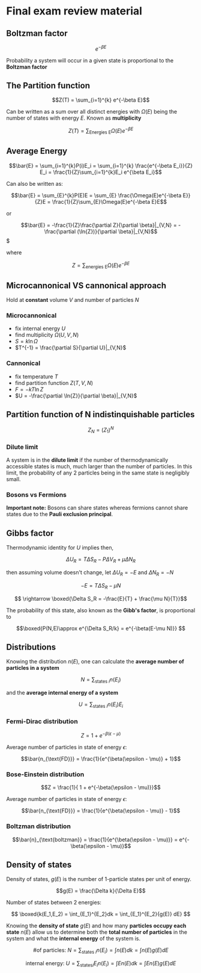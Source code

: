 # Final exam review material

## Boltzman factor

$$e^{-\beta E}$$

Probability a system will occur in a given state is proportional to the **Boltzman factor**

## The Partition function

$$Z(T) = \sum_{i=1}^{k} e^{-\beta E}$$

Can be written as a sum over all distinct energies with $\Omega(E)$ being the number of states with energy $E$. Known as **multiplicity**

$$Z(T) = \sum_{\text{Energies E}} \Omega(E)e^{-\beta E}$$

## Average Energy

$$\bar{E} = \sum_{i=1}^{k}P(i)E_i = \sum_{i=1}^{k} \frac{e^{-\beta E_i}}{Z} E_i = \frac{1}{Z}\sum_{i=1}^{k}E_i e^{\beta E_i}$$

Can also be written as:

$$\bar{E} = \sum_{E}^{k}P(E)E = \sum_{E} \frac{\Omega(E)e^{-\beta E}}{Z}E = \frac{1}{Z}\sum_{E}\Omega(E)e^{-\beta E}E$$ 

or 

$$\bar{E} = -\frac{1}{Z}\frac{\partial Z}{\partial \beta}|_{V,N} = -\frac{\partial (\ln{Z})}{\partial \beta}|_{V,N}$$$

where

$$Z = \sum_{\text{energies E}}\Omega(E)e^{-\beta E}$$


## Microcannonical VS cannonical approach

Hold at **constant** volume $V$ and number of particles $N$

### Microcannonical

- fix internal energy $U$
- find multiplicity $\Omega(U,V,N)$
- $S = k \ln{\Omega}$
- $T^{-1} = \frac{\partial S}{\partial U}|_{V,N}$

### Cannonical

- fix temperature $T$
- find partition function $Z(T,V,N)$
- $F = -kT\ln{Z}$
- $U = -\frac{\partial \ln{Z}}{\partial \beta}|_{V,N}$


## Partition function of N indistinquishable particles

$$Z_N = (Z_1)^N$$

### Dilute limit

A system is in the **dilute limit** if the number of thermodynamically accessible states is much, much larger than the number of particles. In this limit, the probability of any 2 particles being in the same state is negligibly small.

### Bosons vs Fermions

**Important note:** Bosons can share states whereas fermions cannot share states due to the **Pauli exclusion principal**.

## Gibbs factor

Thermodynamic identity for $U$ implies then,

$$\Delta U_R = T\Delta S_R - P\Delta V_R + \mu\Delta N_R$$

then assuming volume doesn't change, let $\Delta U_R = -E$ and $\Delta N_R = -N$

$$-E = T\Delta S_R  - \mu N$$

$$ \rightarrow \boxed{\Delta S_R = -\frac{E}{T} + \frac{\mu N}{T}}$$

The probability of this state, also known as the **Gibb's factor**, is proportional to

$$\boxed{P(N,E)\approx e^{\Delta S_R/k} = e^{-\beta(E-\mu N)}} $$


## Distributions

Knowing the distribution $n(E)$, one can calculate the **average number of particles in a system**

$$N = \sum_{\text{states }i} n(E_i)$$

and the **average internal energy of a system**

$$U = \sum_{\text{states }i} n(E_i)E_i$$

### Fermi-Dirac distribution

$$Z = 1 + e^{-\beta(\epsilon - \mu)}$$

Average number of particles in state of energy $\epsilon$:

$$\bar{n_{\text{FD}}} = \frac{1}{e^{\beta(\epsilon - \mu)} + 1}$$

### Bose-Einstein distribution

$$Z = \frac{1}{ 1 + e^{-\beta(\epsilon - \mu)}}$$

Average number of particles in state of energy $\epsilon$:


$$\bar{n_{\text{FD}}} = \frac{1}{e^{\beta(\epsilon - \mu)} - 1}$$

### Boltzman distribution

$$\bar{n}_{\text{boltzman}} = \frac{1}{e^{\beta(\epsilon - \mu)}} = e^{-\beta(\epsilon - \mu)}$$

## Density of states

Density of states, $g(E)$ is the number of 1-particle states per unit of energy.

$$g(E) = \frac{\Delta k}{\Delta E}$$

Number of states between 2 energies:

$$ \boxed{k(E_1,E_2) = \int_{E_1}^{E_2}dk = \int_{E_1}^{E_2}{g(E)} dE} $$

Knowing the **density of state** $g(E)$ and how many **particles occupy each state** $n(E)$ allow us to determine both the **total number of particles** in the system and what the **internal energy** of the system is.

$$\text{\# of particles: }N = \sum_{\text{states }i}n(E_i) = \int n(E)dk = \int n(E) g(E) dE$$

$$\text{internal energy: } U = \sum_{\text{states} i}E_in(E_i) = \int En(E)dk = \int En(E)g(E)dE$$

